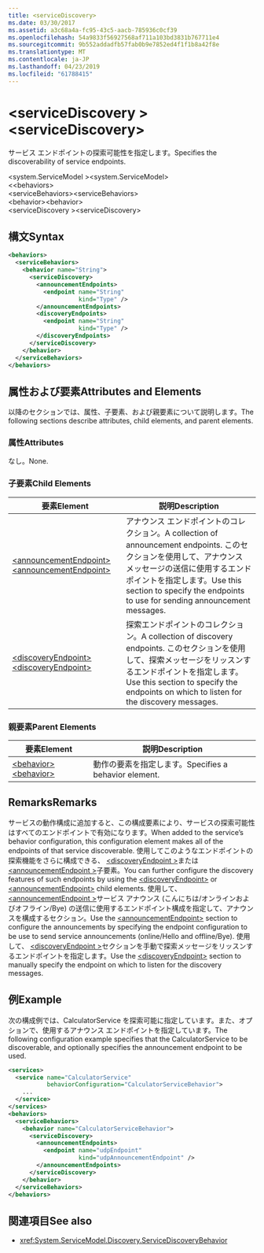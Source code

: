 ```yaml
---
title: <serviceDiscovery>
ms.date: 03/30/2017
ms.assetid: a3c68a4a-fc95-43c5-aacb-785936c0cf39
ms.openlocfilehash: 54a9833f56927568af711a103bd3831b767711e4
ms.sourcegitcommit: 9b552addadfb57fab0b9e7852ed4f1f1b8a42f8e
ms.translationtype: MT
ms.contentlocale: ja-JP
ms.lasthandoff: 04/23/2019
ms.locfileid: "61788415"
---
```

# <a name="servicediscovery"></a><span data-ttu-id="767fa-101">\<serviceDiscovery ></span><span class="sxs-lookup"><span data-stu-id="767fa-101">\<serviceDiscovery></span></span>
<span data-ttu-id="767fa-102">サービス エンドポイントの探索可能性を指定します。</span><span class="sxs-lookup"><span data-stu-id="767fa-102">Specifies the discoverability of service endpoints.</span></span>  
  
 <span data-ttu-id="767fa-103">\<system.ServiceModel ></span><span class="sxs-lookup"><span data-stu-id="767fa-103">\<system.ServiceModel></span></span>  
<span data-ttu-id="767fa-104">\<<behaviors></span><span class="sxs-lookup"><span data-stu-id="767fa-104">\<behaviors></span></span>  
<span data-ttu-id="767fa-105">\<serviceBehaviors></span><span class="sxs-lookup"><span data-stu-id="767fa-105">\<serviceBehaviors></span></span>  
<span data-ttu-id="767fa-106">\<behavior></span><span class="sxs-lookup"><span data-stu-id="767fa-106">\<behavior></span></span>  
<span data-ttu-id="767fa-107">\<serviceDiscovery ></span><span class="sxs-lookup"><span data-stu-id="767fa-107">\<serviceDiscovery></span></span>  
  
## <a name="syntax"></a><span data-ttu-id="767fa-108">構文</span><span class="sxs-lookup"><span data-stu-id="767fa-108">Syntax</span></span>  
  
```xml  
<behaviors>
  <serviceBehaviors>
    <behavior name="String">
      <serviceDiscovery>
        <announcementEndpoints>
          <endpoint name="String"
                    kind="Type" />
        </announcementEndpoints>
        <discoveryEndpoints>
          <endpoint name="String"
                    kind="Type" />
        </discoveryEndpoints>
      </serviceDiscovery>
    </behavior>
  </serviceBehaviors>
</behaviors>
```  
  
## <a name="attributes-and-elements"></a><span data-ttu-id="767fa-109">属性および要素</span><span class="sxs-lookup"><span data-stu-id="767fa-109">Attributes and Elements</span></span>  
 <span data-ttu-id="767fa-110">以降のセクションでは、属性、子要素、および親要素について説明します。</span><span class="sxs-lookup"><span data-stu-id="767fa-110">The following sections describe attributes, child elements, and parent elements.</span></span>  
  
### <a name="attributes"></a><span data-ttu-id="767fa-111">属性</span><span class="sxs-lookup"><span data-stu-id="767fa-111">Attributes</span></span>  
 <span data-ttu-id="767fa-112">なし。</span><span class="sxs-lookup"><span data-stu-id="767fa-112">None.</span></span>  
  
### <a name="child-elements"></a><span data-ttu-id="767fa-113">子要素</span><span class="sxs-lookup"><span data-stu-id="767fa-113">Child Elements</span></span>  
  
|<span data-ttu-id="767fa-114">要素</span><span class="sxs-lookup"><span data-stu-id="767fa-114">Element</span></span>|<span data-ttu-id="767fa-115">説明</span><span class="sxs-lookup"><span data-stu-id="767fa-115">Description</span></span>|  
|-------------|-----------------|  
|[<span data-ttu-id="767fa-116">\<announcementEndpoint></span><span class="sxs-lookup"><span data-stu-id="767fa-116">\<announcementEndpoint></span></span>](../../../../../docs/framework/configure-apps/file-schema/wcf/announcementendpoint.md)|<span data-ttu-id="767fa-117">アナウンス エンドポイントのコレクション。</span><span class="sxs-lookup"><span data-stu-id="767fa-117">A collection of announcement endpoints.</span></span> <span data-ttu-id="767fa-118">このセクションを使用して、アナウンス メッセージの送信に使用するエンドポイントを指定します。</span><span class="sxs-lookup"><span data-stu-id="767fa-118">Use this section to specify the endpoints to use for sending announcement messages.</span></span>|  
|[<span data-ttu-id="767fa-119">\<discoveryEndpoint></span><span class="sxs-lookup"><span data-stu-id="767fa-119">\<discoveryEndpoint></span></span>](../../../../../docs/framework/configure-apps/file-schema/wcf/discoveryendpoint.md)|<span data-ttu-id="767fa-120">探索エンドポイントのコレクション。</span><span class="sxs-lookup"><span data-stu-id="767fa-120">A collection of discovery endpoints.</span></span> <span data-ttu-id="767fa-121">このセクションを使用して、探索メッセージをリッスンするエンドポイントを指定します。</span><span class="sxs-lookup"><span data-stu-id="767fa-121">Use this section to specify the endpoints on which to listen for the discovery messages.</span></span>|  
  
### <a name="parent-elements"></a><span data-ttu-id="767fa-122">親要素</span><span class="sxs-lookup"><span data-stu-id="767fa-122">Parent Elements</span></span>  
  
|<span data-ttu-id="767fa-123">要素</span><span class="sxs-lookup"><span data-stu-id="767fa-123">Element</span></span>|<span data-ttu-id="767fa-124">説明</span><span class="sxs-lookup"><span data-stu-id="767fa-124">Description</span></span>|  
|-------------|-----------------|  
|[<span data-ttu-id="767fa-125">\<behavior></span><span class="sxs-lookup"><span data-stu-id="767fa-125">\<behavior></span></span>](../../../../../docs/framework/configure-apps/file-schema/wcf/behavior-of-endpointbehaviors.md)|<span data-ttu-id="767fa-126">動作の要素を指定します。</span><span class="sxs-lookup"><span data-stu-id="767fa-126">Specifies a behavior element.</span></span>|  
  
## <a name="remarks"></a><span data-ttu-id="767fa-127">Remarks</span><span class="sxs-lookup"><span data-stu-id="767fa-127">Remarks</span></span>  
 <span data-ttu-id="767fa-128">サービスの動作構成に追加すると、この構成要素により、サービスの探索可能性はすべてのエンドポイントで有効になります。</span><span class="sxs-lookup"><span data-stu-id="767fa-128">When added to the service’s behavior configuration, this configuration element makes all of the endpoints of that service discoverable.</span></span> <span data-ttu-id="767fa-129">使用してこのようなエンドポイントの探索機能をさらに構成できる、 [ \<discoveryEndpoint >](../../../../../docs/framework/configure-apps/file-schema/wcf/discoveryendpoint.md)または[ \<announcementEndpoint >](../../../../../docs/framework/configure-apps/file-schema/wcf/announcementendpoint.md)子要素。</span><span class="sxs-lookup"><span data-stu-id="767fa-129">You can further configure the discovery features of such endpoints by using the [\<discoveryEndpoint>](../../../../../docs/framework/configure-apps/file-schema/wcf/discoveryendpoint.md) or [\<announcementEndpoint>](../../../../../docs/framework/configure-apps/file-schema/wcf/announcementendpoint.md) child elements.</span></span> <span data-ttu-id="767fa-130">使用して、 [ \<announcementEndpoint >](../../../../../docs/framework/configure-apps/file-schema/wcf/announcementendpoint.md)サービス アナウンス (こんにちは/オンラインおよびオフライン/Bye) の送信に使用するエンドポイント構成を指定して、アナウンスを構成するセクション。</span><span class="sxs-lookup"><span data-stu-id="767fa-130">Use the [\<announcementEndpoint>](../../../../../docs/framework/configure-apps/file-schema/wcf/announcementendpoint.md) section to configure the announcements by specifying the endpoint configuration to be use to send service announcements (online/Hello and offline/Bye).</span></span> <span data-ttu-id="767fa-131">使用して、 [ \<discoveryEndpoint >](../../../../../docs/framework/configure-apps/file-schema/wcf/discoveryendpoint.md)セクションを手動で探索メッセージをリッスンするエンドポイントを指定します。</span><span class="sxs-lookup"><span data-stu-id="767fa-131">Use the [\<discoveryEndpoint>](../../../../../docs/framework/configure-apps/file-schema/wcf/discoveryendpoint.md) section to manually specify the endpoint on which to listen for the discovery messages.</span></span>  
  
## <a name="example"></a><span data-ttu-id="767fa-132">例</span><span class="sxs-lookup"><span data-stu-id="767fa-132">Example</span></span>  
 <span data-ttu-id="767fa-133">次の構成例では、CalculatorService を探索可能に指定しています。また、オプションで、使用するアナウンス エンドポイントを指定しています。</span><span class="sxs-lookup"><span data-stu-id="767fa-133">The following configuration example specifies that the CalculatorService to be discoverable, and optionally specifies the announcement endpoint to be used.</span></span>  
  
```xml  
<services>
  <service name="CalculatorService"
           behaviorConfiguration="CalculatorServiceBehavior">
    ...
  </service>
</services>
<behaviors>
  <serviceBehaviors>
    <behavior name="CalculatorServiceBehavior">
      <serviceDiscovery>
        <announcementEndpoints>
          <endpoint name="udpEndpoint"
                    kind="udpAnnouncementEndpoint" />
        </announcementEndpoints>
      </serviceDiscovery>
    </behavior>
  </serviceBehaviors>
</behaviors>
```  
  
## <a name="see-also"></a><span data-ttu-id="767fa-134">関連項目</span><span class="sxs-lookup"><span data-stu-id="767fa-134">See also</span></span>

- <xref:System.ServiceModel.Discovery.ServiceDiscoveryBehavior>
